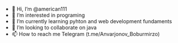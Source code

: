 - 👋 Hi, I’m @american111
- 👀 I’m interested in programing
- 🌱 I’m currently learning pyhton and web development fundaments
- 💞️ I’m looking to collaborate on java
- 📫 How to reach me Telegram (t.me/Anvarjonov_Boburmirzo)

<!---
american111/american111 is a ✨ special ✨ repository because its `README.md` (this file) appears on your GitHub profile.
You can click the Preview link to take a look at your changes.
--->
